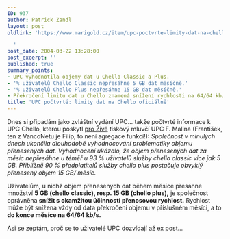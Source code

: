 ```yaml
---
ID: 937
author: Patrick Zandl
layout: post
oldlink: 'https://www.marigold.cz/item/upc-poctvrte-limity-dat-na-chello-oficialne

  '
post_date: 2004-03-22 13:28:00
post_excerpt: ''
published: true
summary_points:
- UPC vyhodnotila objemy dat u Chello Classic a Plus.
- '% uživatelů Chello Classic nepřesáhne 5 GB dat měsíčně.'
- '% uživatelů Chello Plus nepřesáhne 15 GB dat měsíčně.'
- Překročení limitu dat u Chello znamená snížení rychlosti na 64/64 kb/s.
title: 'UPC počtvrté: limity dat na Chello oficiálně'
---
```


<p>
Dnes si připadám jako zvláštní vydání UPC... takže počtvrté informace k UPC Chello, kterou poskytl <A href="http://www.zive.cz/h/Bleskovky/AR.asp?ARI=115488&amp;CAI=2097&amp;HID=19" target=_blank>pro Živě</A> tiskový mluvčí UPC F. Malina (František, ten z VancoNetu je Filip, to není agregace funkcí!): <EM>Společnost v minulých dnech ukončila dlouhodobé vyhodnocování problematiky objemu přenesených dat. Vyhodnocení ukázalo, že objem přenesených dat za měsíc nepřesáhne u téměř u 93 % uživatelů služby chello classic více jak 5 GB. Přibližně 90 % předplatitelů služby chello plus postačuje obvyklý přenesený objem 15 GB/ měsíc. </EM></p>

<p>
Uživatelům, u nichž objem přenesených dat během měsíce přesáhne množství <STRONG>5 GB (chello classic), resp. 15 GB (chello plus),</STRONG> je společnost oprávněna <STRONG>snížit s okamžitou účinností přenosovou rychlost.</STRONG> Rychlost může být snížena vždy od data překročení objemu v příslušném měsíci, a to <STRONG>do konce měsíce na 64/64 kb/s.</STRONG> </p>

<p>
Asi se zeptám, proč se to uživatelé UPC dozvídají až ex post...</p>